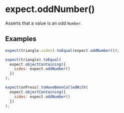 # expect.oddNumber()

Asserts that a value is an odd `Number`.

## Examples

```js
expect(triangle.sides).toEqual(expect.oddNumber());
```

```js
expect(triangle).toEqual(
  expect.objectContaining({
    sides: expect.oddNumber()
  })
);
```

```js
expect(onPress).toHaveBeenCalledWith(
  expect.objectContaining({
    sides: expect.oddNumber()
  })
);
```

